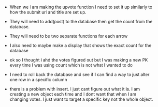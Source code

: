  - When we I am making the upvote function I need to set it up similarly to how the submit url and title are set up.

 - They will need to add(post) to the database then get the count from the database.

 - They will need to be two separate functions for each arrow

 - I also need to maybe make a display that shows the exact count for the database
 - ok so I thought i ahd the votes figured out but I was making a new PK every time I was using count which is not what I wanted to do
 - I need to roll back the database and see if I can find a way to just alter one row in a specific column
 - there is a problem with insert. I just cant figure out what it is. I am creating a new object each time and I dont want that when I am changing votes. I just want to target a specific key not the whole object.
